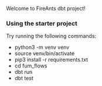 Welcome to FireAnts dbt project!

### Using the starter project

Try running the following commands:
- python3 -m venv venv
- source venv/bin/activate
- pip3 install -r requirements.txt
- cd fum_flows
- dbt run
- dbt test